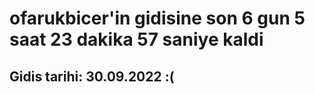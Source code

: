 # ofarukbicer'in gidisine son 6 gun 5 saat 23 dakika 57 saniye kaldi

## Gidis tarihi: 30.09.2022 :(